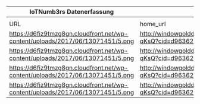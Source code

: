 |IoTNumb3rs Datenerfassung|||||||||||
| ---- | ---- | ---- | ---- | ---- | ---- | ---- | ---- | ---- | ---- | ---- |
||||||||||||
|URL|home_url|filename|device_class|device_count|market_class|market_volume|prognosis_year|publication_year|authorship_class|Dropbox folder|
|https://d6fiz9tmzg8gn.cloudfront.net/wp-content/uploads/2017/06/13071451/5.png|http://windowgolddealtheclicks.live/L7v6xhQVuX5Jk6v0Cx8tQrnjAs9YMnpBcI9NvT-qKsQ?cid=d96362029886abe05e493845fe3e60b3&sid=14394139|file17_5.png|||smart home size|14000000000|2015|2016|expert|marielledemuth/20190113-1508|
|https://d6fiz9tmzg8gn.cloudfront.net/wp-content/uploads/2017/06/13071451/5.png|http://windowgolddealtheclicks.live/L7v6xhQVuX5Jk6v0Cx8tQrnjAs9YMnpBcI9NvT-qKsQ?cid=d96362029886abe05e493845fe3e60b3&sid=14394139|file17_5.png|||smart home size|55000000000|2020|2016|expert|marielledemuth/20190113-1508|
|https://d6fiz9tmzg8gn.cloudfront.net/wp-content/uploads/2017/06/13071451/5.png|http://windowgolddealtheclicks.live/L7v6xhQVuX5Jk6v0Cx8tQrnjAs9YMnpBcI9NvT-qKsQ?cid=d96362029886abe05e493845fe3e60b3&sid=14394139|file17_5.png|||smart home size|2.63E+11|2025|2016|expert|marielledemuth/20190113-1508|
|https://d6fiz9tmzg8gn.cloudfront.net/wp-content/uploads/2017/06/13071451/5.png|http://windowgolddealtheclicks.live/L7v6xhQVuX5Jk6v0Cx8tQrnjAs9YMnpBcI9NvT-qKsQ?cid=d96362029886abe05e493845fe3e60b3&sid=14394139|file17_5.png|||smart home size|4.05E+11|2030|2016|expert|marielledemuth/20190113-1508|
